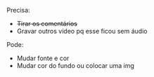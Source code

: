 Precisa:
- <s>Tirar os comentários</s>
- Gravar outros vídeo pq esse ficou sem áudio

Pode:
- Mudar fonte e cor
- Mudar cor do fundo ou colocar uma img
